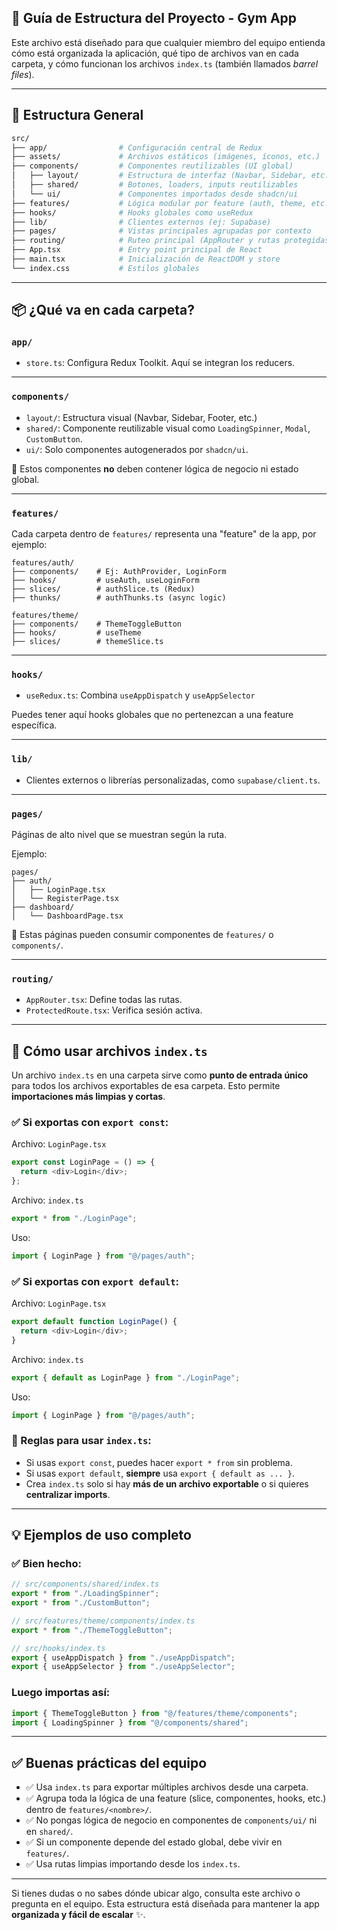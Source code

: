 ## 🧩 Guía de Estructura del Proyecto - Gym App

Este archivo está diseñado para que cualquier miembro del equipo entienda cómo está organizada la aplicación, qué tipo de archivos van en cada carpeta, y cómo funcionan los archivos `index.ts` (también llamados _barrel files_).

---

## 📁 Estructura General

```bash
src/
├── app/                # Configuración central de Redux
├── assets/             # Archivos estáticos (imágenes, íconos, etc.)
├── components/         # Componentes reutilizables (UI global)
│   ├── layout/         # Estructura de interfaz (Navbar, Sidebar, etc.)
│   ├── shared/         # Botones, loaders, inputs reutilizables
│   └── ui/             # Componentes importados desde shadcn/ui
├── features/           # Lógica modular por feature (auth, theme, etc.)
├── hooks/              # Hooks globales como useRedux
├── lib/                # Clientes externos (ej: Supabase)
├── pages/              # Vistas principales agrupadas por contexto
├── routing/            # Ruteo principal (AppRouter y rutas protegidas)
├── App.tsx             # Entry point principal de React
├── main.tsx            # Inicialización de ReactDOM y store
└── index.css           # Estilos globales
```

---

## 📦 ¿Qué va en cada carpeta?

### `app/`

- `store.ts`: Configura Redux Toolkit. Aquí se integran los reducers.

---

### `components/`

- `layout/`: Estructura visual (Navbar, Sidebar, Footer, etc.)
- `shared/`: Componente reutilizable visual como `LoadingSpinner`, `Modal`, `CustomButton`.
- `ui/`: Solo componentes autogenerados por `shadcn/ui`.

📌 Estos componentes **no** deben contener lógica de negocio ni estado global.

---

### `features/`

Cada carpeta dentro de `features/` representa una "feature" de la app, por ejemplo:

```
features/auth/
├── components/    # Ej: AuthProvider, LoginForm
├── hooks/         # useAuth, useLoginForm
├── slices/        # authSlice.ts (Redux)
├── thunks/        # authThunks.ts (async logic)
```

```
features/theme/
├── components/    # ThemeToggleButton
├── hooks/         # useTheme
├── slices/        # themeSlice.ts
```

---

### `hooks/`

- `useRedux.ts`: Combina `useAppDispatch` y `useAppSelector`

Puedes tener aquí hooks globales que no pertenezcan a una feature específica.

---

### `lib/`

- Clientes externos o librerías personalizadas, como `supabase/client.ts`.

---

### `pages/`

Páginas de alto nivel que se muestran según la ruta.

Ejemplo:

```
pages/
├── auth/
│   ├── LoginPage.tsx
│   └── RegisterPage.tsx
├── dashboard/
│   └── DashboardPage.tsx
```

📌 Estas páginas pueden consumir componentes de `features/` o `components/`.

---

### `routing/`

- `AppRouter.tsx`: Define todas las rutas.
- `ProtectedRoute.tsx`: Verifica sesión activa.

---

## 📂 Cómo usar archivos `index.ts`

Un archivo `index.ts` en una carpeta sirve como **punto de entrada único** para todos los archivos exportables de esa carpeta. Esto permite **importaciones más limpias y cortas**.

### ✅ Si exportas con `export const`:

Archivo: `LoginPage.tsx`

```ts
export const LoginPage = () => {
  return <div>Login</div>;
};
```

Archivo: `index.ts`

```ts
export * from "./LoginPage";
```

Uso:

```ts
import { LoginPage } from "@/pages/auth";
```

### ✅ Si exportas con `export default`:

Archivo: `LoginPage.tsx`

```ts
export default function LoginPage() {
  return <div>Login</div>;
}
```

Archivo: `index.ts`

```ts
export { default as LoginPage } from "./LoginPage";
```

Uso:

```ts
import { LoginPage } from "@/pages/auth";
```

### 📌 Reglas para usar `index.ts`:

- Si usas `export const`, puedes hacer `export * from` sin problema.
- Si usas `export default`, **siempre** usa `export { default as ... }`.
- Crea `index.ts` solo si hay **más de un archivo exportable** o si quieres **centralizar imports**.

---

## 💡 Ejemplos de uso completo

### ✅ Bien hecho:

```ts
// src/components/shared/index.ts
export * from "./LoadingSpinner";
export * from "./CustomButton";
```

```ts
// src/features/theme/components/index.ts
export * from "./ThemeToggleButton";
```

```ts
// src/hooks/index.ts
export { useAppDispatch } from "./useAppDispatch";
export { useAppSelector } from "./useAppSelector";
```

### Luego importas así:

```ts
import { ThemeToggleButton } from "@/features/theme/components";
import { LoadingSpinner } from "@/components/shared";
```

---

## ✅ Buenas prácticas del equipo

- ✅ Usa `index.ts` para exportar múltiples archivos desde una carpeta.
- ✅ Agrupa toda la lógica de una feature (slice, componentes, hooks, etc.) dentro de `features/<nombre>/`.
- ✅ No pongas lógica de negocio en componentes de `components/ui/` ni en `shared/`.
- ✅ Si un componente depende del estado global, debe vivir en `features/`.
- ✅ Usa rutas limpias importando desde los `index.ts`.

---

Si tienes dudas o no sabes dónde ubicar algo, consulta este archivo o pregunta en el equipo. Esta estructura está diseñada para mantener la app **organizada y fácil de escalar** ✨.
